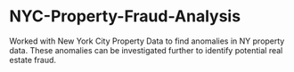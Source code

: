 # NYC-Property-Fraud-Analysis
Worked with New York City Property Data to find anomalies in NY property data. These anomalies can be investigated further to identify potential real estate fraud.
